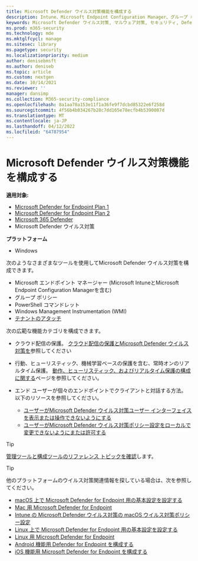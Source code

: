 ```yaml
---
title: Microsoft Defender ウイルス対策機能を構成する
description: Intune、Microsoft Endpoint Configuration Manager、グループ ポリシー、PowerShell を使用して、Microsoft Defender ウイルス対策機能を構成できます。
keywords: Microsoft Defender ウイルス対策, マルウェア対策, セキュリティ, Defender, 構成, 構成, Config Manager, Microsoft Endpoint Configuration Manager, SCCM, Intune, MDM, モバイル デバイス管理, GP, グループ ポリシー, PowerShell
ms.prod: m365-security
ms.technology: mde
ms.mktglfcycl: manage
ms.sitesec: library
ms.pagetype: security
ms.localizationpriority: medium
author: denisebmsft
ms.author: deniseb
ms.topic: article
ms.custom: nextgen
ms.date: 10/14/2021
ms.reviewer: ''
manager: dansimp
ms.collection: M365-security-compliance
ms.openlocfilehash: 8a1aa78a153e11f1a36fe9f7dcbd85322e6f258d
ms.sourcegitcommit: 4f56b4b034267b28c7dd165e78ecfb4b5390087d
ms.translationtype: MT
ms.contentlocale: ja-JP
ms.lasthandoff: 04/12/2022
ms.locfileid: "64787954"
---
```

# <a name="configure-microsoft-defender-antivirus-features"></a>Microsoft Defender ウイルス対策機能を構成する


**適用対象:**

- [Microsoft Defender for Endpoint Plan 1](https://go.microsoft.com/fwlink/p/?linkid=2154037)
- [Microsoft Defender for Endpoint Plan 2](https://go.microsoft.com/fwlink/p/?linkid=2154037)
- [Microsoft 365 Defender](https://go.microsoft.com/fwlink/?linkid=2118804)
- Microsoft Defender ウイルス対策

**プラットフォーム**
- Windows

次のようなさまざまなツールを使用してMicrosoft Defender ウイルス対策を構成できます。

- Microsoft エンドポイント マネージャー (Microsoft IntuneとMicrosoft Endpoint Configuration Managerを含む)
- グループ ポリシー
- PowerShell コマンドレット
- Windows Management Instrumentation (WMI)
- [テナントのアタッチ](/mem/configmgr/tenant-attach/)

次の広範な機能カテゴリを構成できます。

- クラウド配信の保護。 [クラウド配信の保護とMicrosoft Defender ウイルス対策を](cloud-protection-microsoft-defender-antivirus.md)参照してください

- 行動、ヒューリスティック、機械学習ベースの保護を含む、常時オンのリアルタイム保護。 [動作、ヒューリスティック、およびリアルタイム保護の構成に関する](configure-protection-features-microsoft-defender-antivirus.md)ページを参照してください。

- エンド ユーザーが個々のエンドポイントでクライアントと対話する方法。 以下のリソースを参照してください。
  - [ユーザーがMicrosoft Defender ウイルス対策ユーザー インターフェイスを表示または操作できないようにする](prevent-end-user-interaction-microsoft-defender-antivirus.md)
  - [ユーザーがMicrosoft Defender ウイルス対策ポリシー設定をローカルで変更できないようにまたは許可する](configure-local-policy-overrides-microsoft-defender-antivirus.md)

> [!TIP]
> [管理ツールと構成ツールのリファレンス トピックを確認](configuration-management-reference-microsoft-defender-antivirus.md)します。

> [!TIP]
> 他のプラットフォームのウイルス対策関連情報を探している場合は、次を参照してください。
> - [macOS 上で Microsoft Defender for Endpoint 用の基本設定を設定する](mac-preferences.md)
> - [Mac 用 Microsoft Defender for Endpoint](microsoft-defender-endpoint-mac.md)
> - [Intune の Microsoft Defender ウイルス対策の macOS ウイルス対策ポリシー設定](/mem/intune/protect/antivirus-microsoft-defender-settings-macos)
> - [Linux 上で Microsoft Defender for Endpoint 用の基本設定を設定する](linux-preferences.md)
> - [Linux 用 Microsoft Defender for Endpoint](microsoft-defender-endpoint-linux.md)
> - [Android 機能用 Defender for Endpoint を構成する](android-configure.md)
> - [iOS 機能用 Microsoft Defender for Endpoint を構成する](ios-configure-features.md)